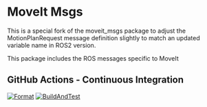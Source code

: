 # MoveIt Msgs

This is a special fork of the moveit_msgs package to adjust the MotionPlanRequest message definition slightly to match an updated variable name in ROS2 version.

This package includes the ROS messages specific to MoveIt

## GitHub Actions - Continuous Integration

[![Format](https://github.com/ros-planning/moveit_msgs/actions/workflows/format.yml/badge.svg?branch=master)](https://github.com/ros-planning/moveit_msgs/actions/workflows/format.yml?branch=master) [![BuildAndTest](https://github.com/ros-planning/moveit_msgs/actions/workflows/industrial_ci_action.yml/badge.svg?branch=master)](https://github.com/ros-planning/moveit_msgs/actions/workflows/industrial_ci_action.yml?branch=master)
